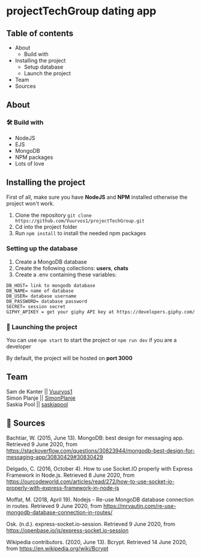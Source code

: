# projectTechGroup dating app

<!-- slogan  -->

## Table of contents

- About
  - Build with
- Installing the project
  - Setup database
  - Launch the project
- Team
- Sources

## About

<!-- some info about the dating app -->

### 🛠 Build with

- NodeJS
- EJS
- MongoDB
- NPM packages
- Lots of love

## Installing the project

First of all, make sure you have **NodeJS** and **NPM** installed otherwise the project won't work.

1. Clone the repository
   `git clone https://github.com/Vuurvos1/projectTechGroup.git`
2. Cd into the project folder
3. Run `npm install` to install the needed npm packages

### Setting up the database

1. Create a MongoDB database
2. Create the following collections: **users**, **chats**
3. Create a .env containing these variables:

```
DB_HOST= link to mongodb database
DB_NAME= name of database
DB_USER= database username
DB_PASSWORD= database password
SECRET= session secret
GIPHY_APIKEY = get your giphy API key at https://developers.giphy.com/
```

### 🚀 Launching the project

You can use `npm start` to start the project or `npm run dev` if you are a developer

By default, the project will be hosted on **port 3000**

## Team

Sam de Kanter || [Vuurvos1](https://github.com/Vuurvos1) \
Simon Planje || [SimonPlanje](https://github.com/SimonPlanje) \
Saskia Pool || [saskiapool](https://github.com/saskiapool)

## 📝 Sources

Bachtiar, W. (2015, June 13). MongoDB: best design for messaging app. Retrieved 9 June 2020, from https://stackoverflow.com/questions/30823944/mongodb-best-design-for-messaging-app/30830429#30830429

Delgado, C. (2016, October 4). How to use Socket.IO properly with Express Framework in Node.js. Retrieved 8 June 2020, from https://ourcodeworld.com/articles/read/272/how-to-use-socket-io-properly-with-express-framework-in-node-js

Moffat, M. (2018, April 19). Nodejs - Re-use MongoDB database connection in routes. Retrieved 9 June 2020, from https://mrvautin.com/re-use-mongodb-database-connection-in-routes/

Osk. (n.d.). express-socket.io-session. Retrieved 9 June 2020, from https://openbase.io/js/express-socket.io-session

Wikipedia contributors. (2020, June 13). Bcrypt. Retrieved 14 June 2020, from https://en.wikipedia.org/wiki/Bcrypt

